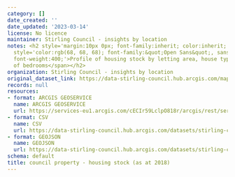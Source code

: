 ```yaml
---
category: []
date_created: ''
date_updated: '2023-03-14'
license: No licence
maintainer: Stirling Council - insights by location
notes: <h2 style='margin:10px 0px; font-family:inherit; color:inherit; font-size:21px;'><span
  style='color:rgb(68, 68, 68); font-family:&quot;Open Sans&quot;, sans-serif; font-size:14px;
  font-weight:400;'>Profile of housing stock by letting area, house type and number
  of bedrooms</span></h2>
organization: Stirling Council - insights by location
original_dataset_link: https://data-stirling-council.hub.arcgis.com/maps/stirling-council::council-property-housing-stock-as-at-2018
records: null
resources:
- format: ARCGIS GEOSERVICE
  name: ARCGIS GEOSERVICE
  url: https://services-eu1.arcgis.com/cECIr59LclpO818r/arcgis/rest/services/council%20property%20-%20housing%20stock%20(as%20at%202018)/FeatureServer/0
- format: CSV
  name: CSV
  url: https://data-stirling-council.hub.arcgis.com/datasets/stirling-council::council-property-housing-stock-as-at-2018.csv?outSR=%7B%22latestWkid%22%3A3857%2C%22wkid%22%3A102100%7D
- format: GEOJSON
  name: GEOJSON
  url: https://data-stirling-council.hub.arcgis.com/datasets/stirling-council::council-property-housing-stock-as-at-2018.geojson?outSR=%7B%22latestWkid%22%3A3857%2C%22wkid%22%3A102100%7D
schema: default
title: council property - housing stock (as at 2018)
---
```

